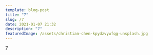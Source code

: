 ```yaml
---
template: blog-post
title: "7"
slug: /7
date: 2021-01-07 21:32
description: "7"
featuredImage: /assets/christian-chen-kpydzvywfqg-unsplash.jpg
---
```

7